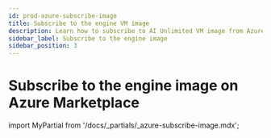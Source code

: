 ```yaml
---
id: prod-azure-subscribe-image
title: Subscribe to the engine VM image
description: Learn how to subscribe to AI Unlimited VM image from Azure marketplace.
sidebar_label: Subscribe to the engine image	
sidebar_position: 3
---
```

# Subscribe to the engine image on Azure Marketplace 


import MyPartial from '/docs/_partials/_azure-subscribe-image.mdx';

<MyPartial />